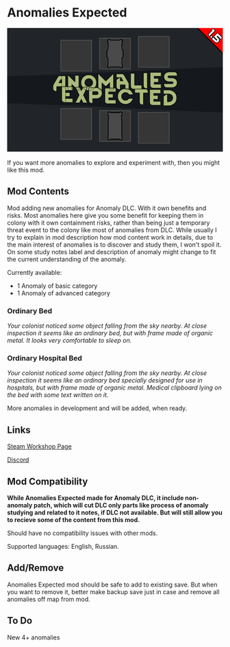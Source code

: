 # Anomalies Expected

![Text](/Mod%20Page/Images/Anomalies%20Expected.png)

If you want more anomalies to explore and experiment with, then you might like this mod.

## Mod Contents

Mod adding new anomalies for Anomaly DLC. With it own benefits and risks.
Most anomalies here give you some benefit for keeping them in colony with it own containment risks, rather than being just a temporary threat event to the colony like most of anomalies from DLC.
While usually I try to explain in mod description how mod content work in details, due to the main interest of anomalies is to discover and study them, I won't spoil it.
On some study notes label and description of anomaly might change to fit the current understanding of the anomaly.

Currently available:
* 1 Anomaly of basic category
* 1 Anomaly of advanced category

### Ordinary Bed

*Your colonist noticed some object falling from the sky nearby. At close inspection it seems like an ordinary bed, but with frame made of organic metal. It looks very comfortable to sleep on.*

### Ordinary Hospital Bed

*Your colonist noticed some object falling from the sky nearby. At close inspection it seems like an ordinary bed specially designed for use in hospitals, but with frame made of organic metal. Medical clipboard lying on the bed with some text written on it.*

More anomalies in development and will be added, when ready.

## Links

[Steam Workshop Page](https://steamcommunity.com/sharedfiles/filedetails/?id=3240752689)

[Discord](https://discord.gg/tKsBgzzTsG)

## Mod Compatibility

**While Anomalies Expected made for Anomaly DLC, it include non-anomaly patch, which will cut DLC only parts like process of anomaly studying and related to it notes, if DLC not available. But will still allow you to recieve some of the content from this mod.**

Should have no compatibility issues with other mods.

Supported languages: English, Russian.

## Add/Remove

Anomalies Expected mod should be safe to add to existing save. But when you want to remove it, better make backup save just in case and remove all anomalies off map from mod.

## To Do

New 4+ anomalies